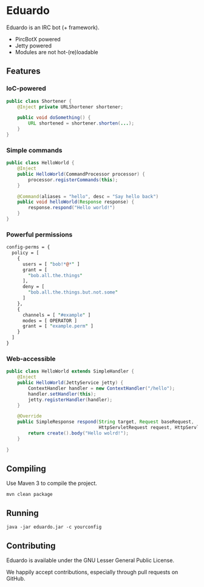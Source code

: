 Eduardo
=======

Eduardo is an IRC bot (+ framework).

* PircBotX powered
* Jetty powered
* Modules are not hot-(re)loadable

Features
--------

### IoC-powered

```java
public class Shortener {
    @Inject private URLShortener shortener;

	public void doSomething() {
		URL shortened = shortener.shorten(...);
	}
}
```

### Simple commands

```java
public class HelloWorld {
    @Inject
    public HelloWorld(CommandProcessor processor) {
        processor.registerCommands(this);
    }

    @Command(aliases = "hello", desc = "Say hello back")
    public void helloWorld(Response response) {
        response.respond("Hello world!")
    }
}
```

### Powerful permissions

```perl
config-perms = {
  policy = [
    {
      users = [ "bob!*@*" ]
      grant = [
        "bob.all.the.things"
      ],
      deny = [
        "bob.all.the.things.but.not.some"
      ]
    },
    {
      channels = [ "#example" ]
      modes = [ OPERATOR ]
      grant = [ "example.perm" ]
    }
  ]
}
```

### Web-accessible

```java
public class HelloWorld extends SimpleHandler {
    @Inject
    public HelloWorld(JettyService jetty) {
        ContextHandler handler = new ContextHandler("/hello");
        handler.setHandler(this);
        jetty.registerHandler(handler);
    }

    @Override
    public SimpleResponse respond(String target, Request baseRequest, 
                                  HttpServletRequest request, HttpServletResponse response) {
        return create().body("Hello wolrd!");
    }

}
```


Compiling
---------

Use Maven 3 to compile the project.

    mvn clean package


Running
-------

    java -jar eduardo.jar -c yourconfig

Contributing
------------

Eduardo is available under the GNU Lesser General Public License.

We happily accept contributions, especially through pull requests on GitHub.

